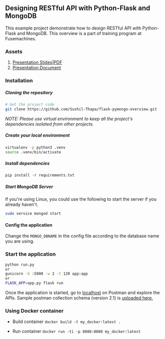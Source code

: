 ## Designing RESTful API with Python-Flask and MongoDB

This example project demonstrate how to design RESTful API with Python-Flask and
MongoDB. This overview is a part of training program at Fusemachines.

### Assets
1. [Presentation Slides](https://docs.google.com/presentation/d/1uxqeL11U1VsnmMV1ZwcdyGUgzSSDhaUuJs38otCtIvE/edit?usp=sharing)|[PDF](assets/Fusemachines%20Flask_Pymongo%20Training.pdf)
2. [Presentation Document](PRESENTATION.md)


### Installation
##### Cloning the repository
```bash
# Get the project code
git clone https://github.com/Sushil-Thapa/flask-pymongo-overview.git
```

*NOTE: Please use virtual environment to keep all the project's dependencies isolated from other projects.*

##### Create your local environment
```bash
virtualenv -p python3 .venv
source .venv/bin/activate
```

##### Install dependencies

```python
pip install -r requirements.txt
```

##### Start MongoDB Server

If you're using Linux, you could use the following to start the server if you already haven't.

```bash
sudo service mongod start
```

#### Config the application

Change the `MONGO_DBNAME` in the config file according to the database name you are using.

### Start the application

```bash
python run.py
or
gunicorn -b :5000 -w 2 -t 120 app:app
or
FLASK_APP=app.py flask run
```

Once the application is started, go to [localhost](http://localhost:5000/) on Postman and explore the APIs. 
Sample postman collection schema (version 2.1) is [uploaded here.](data/Fuse-Flask-Training.postman_collection.json)


### Using Docker container
- Build container 
  `docker build -t my_docker:latest .`

- Run container 
  `docker run -ti -p 8080:8080 my_docker:latest `